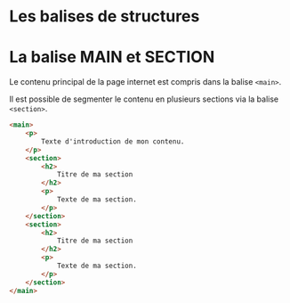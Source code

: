 <div w-full h-full>
    <div>
        <h1 w-95 pb-2 text-gradient-html font-mono text-2xl>Les balises de structures</h1>
    </div>
    <h1 text-xl text-gradient-html>La balise MAIN et SECTION</h1>
    <p>
    Le contenu principal de la page internet est compris dans la balise <code>&lt;main&gt;</code>.
    </p>
    <p>
    Il est possible de segmenter le contenu en plusieurs sections via la balise <code>&lt;section&gt;</code>.
    </p>

```html
<main>
	<p>
		Texte d'introduction de mon contenu.
	</p>
	<section>
		<h2>
			Titre de ma section
		</h2>
		<p>
			Texte de ma section.
		</p>
	</section>
	<section>
		<h2>
			Titre de ma section
		</h2>
		<p>
			Texte de ma section.
		</p>
	</section>
</main>
```

</div>